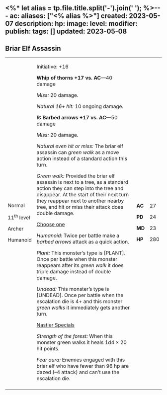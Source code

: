 <%* let alias = tp.file.title.split('-').join(' '); %>---
ac: 
aliases: ["<% alias %>"]
created: 2023-05-07
description: 
hp: 
image: 
level: 
modifier: 
publish: 
tags: []
updated: 2023-05-08
---

## Briar Elf Assassin

<table>
<colgroup>
<col style="width: 16%" />
<col style="width: 71%" />
<col style="width: 5%" />
<col style="width: 6%" />
</colgroup>
<tbody>
<tr class="odd">
<td><p>Normal</p>
<p>11<sup>th</sup> level</p>
<p>Archer</p>
<p>Humanoid</p></td>
<td><p>Initiative: +16</p>
<p><strong>Whip of thorns +17 vs. AC</strong>—40 damage</p>
<p><em>Miss:</em> 20 damage.</p>
<p><em>Natural 16+ hit:</em> 10 ongoing damage.</p>
<p><strong>R: Barbed arrows +17 vs. AC</strong>—50 damage</p>
<p><em>Miss:</em> 20 damage.</p>
<p><em>Natural even hit or miss:</em> The briar elf assassin can
<em>green walk</em> as a move action instead of a standard action this
turn.</p>
<p><em>Green walk:</em> Provided the briar elf assassin is next to a
tree, as a standard action they can step into the tree and disappear. At
the start of their next turn they reappear next to another nearby tree,
and hit or miss their attack does double damage.</p>
<p><u>Choose one</u></p>
<p><em>Humanoid:</em> Twice per battle make a <em>barbed arrows</em>
attack as a quick action.</p>
<p><em>Plant:</em> This monster’s type is [PLANT]. Once per battle when
this monster reappears after its <em>green walk</em> it does triple
damage instead of double damage.</p>
<p><em>Undead:</em> This monster’s type is [UNDEAD]. Once per battle
when the escalation die is 4+ and this monster <em>green walks</em> it
immediately gets another turn.</p>
<p><u>Nastier Specials</u></p>
<p><em>Strength of the forest:</em> When this monster green walks it
heals 1d4 × 20 hit points.</p>
<p><em>Fear aura:</em> Enemies engaged with this briar elf who have
fewer than 96 hp are dazed (–4 attack) and can’t use the escalation
die.</p></td>
<td><p><strong>AC</strong></p>
<p><strong>PD</strong></p>
<p><strong>MD</strong></p>
<p><strong>HP</strong></p></td>
<td><p>27</p>
<p>24</p>
<p>23</p>
<p>280</p></td>
</tr>
<tr class="even">
<td></td>
<td></td>
<td></td>
<td></td>
</tr>
</tbody>
</table>
